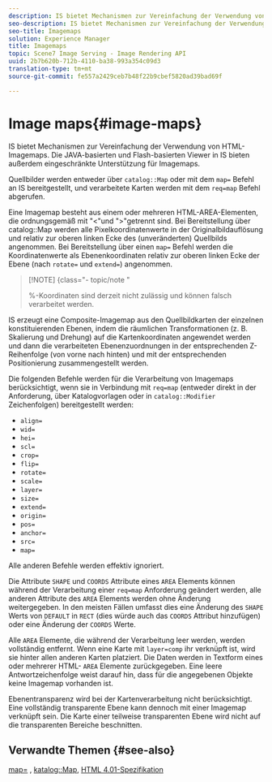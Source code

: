 ```yaml
---
description: IS bietet Mechanismen zur Vereinfachung der Verwendung von HTML-Imagemaps. Die JAVA-basierten und Flash-basierten Viewer in IS bieten außerdem eingeschränkte Unterstützung für Imagemaps.
seo-description: IS bietet Mechanismen zur Vereinfachung der Verwendung von HTML-Imagemaps. Die JAVA-basierten und Flash-basierten Viewer in IS bieten außerdem eingeschränkte Unterstützung für Imagemaps.
seo-title: Imagemaps
solution: Experience Manager
title: Imagemaps
topic: Scene7 Image Serving - Image Rendering API
uuid: 2b7b620b-712b-4110-ba38-993a354c09d3
translation-type: tm+mt
source-git-commit: fe557a2429ceb7b48f22b9cbef5820ad39bad69f

---
```



# Image maps{#image-maps}

IS bietet Mechanismen zur Vereinfachung der Verwendung von HTML-Imagemaps. Die JAVA-basierten und Flash-basierten Viewer in IS bieten außerdem eingeschränkte Unterstützung für Imagemaps.

Quellbilder werden entweder über `catalog::Map` oder mit dem `map=` Befehl an IS bereitgestellt, und verarbeitete Karten werden mit dem `req=map` Befehl abgerufen.

Eine Imagemap besteht aus einem oder mehreren HTML-AREA-Elementen, die ordnungsgemäß mit &quot;&lt;&quot;und &quot;>&quot;getrennt sind. Bei Bereitstellung über catalog::Map werden alle Pixelkoordinatenwerte in der Originalbildauflösung und relativ zur oberen linken Ecke des (unveränderten) Quellbilds angenommen. Bei Bereitstellung über einen `map=` Befehl werden die Koordinatenwerte als Ebenenkoordinaten relativ zur oberen linken Ecke der Ebene (nach `rotate=` und `extend=`) angenommen.

>[!NOTE] {class=&quot;- topic/note &quot;
>
>%-Koordinaten sind derzeit nicht zulässig und können falsch verarbeitet werden.

IS erzeugt eine Composite-Imagemap aus den Quellbildkarten der einzelnen konstituierenden Ebenen, indem die räumlichen Transformationen (z. B. Skalierung und Drehung) auf die Kartenkoordinaten angewendet werden und dann die verarbeiteten Ebenenzuordnungen in der entsprechenden Z-Reihenfolge (von vorne nach hinten) und mit der entsprechenden Positionierung zusammengestellt werden.

Die folgenden Befehle werden für die Verarbeitung von Imagemaps berücksichtigt, wenn sie in Verbindung mit `req=map` (entweder direkt in der Anforderung, über Katalogvorlagen oder in `catalog::Modifier` Zeichenfolgen) bereitgestellt werden:

* `align=`
* `wid=`
* `hei=`
* `scl=`
* `crop=`
* `flip=`
* `rotate=`
* `scale=`
* `layer=`
* `size=`
* `extend=`
* `origin=`
* `pos=`
* `anchor=`
* `src=`
* `map=`

Alle anderen Befehle werden effektiv ignoriert.

Die Attribute `SHAPE` und `COORDS` Attribute eines `AREA` Elements können während der Verarbeitung einer `req=map` Anforderung geändert werden, alle anderen Attribute des `AREA` Elements werden ohne Änderung weitergegeben. In den meisten Fällen umfasst dies eine Änderung des `SHAPE` Werts von `DEFAULT` in `RECT` (dies würde auch das `COORDS` Attribut hinzufügen) oder eine Änderung der `COORDS` Werte.

Alle `AREA` Elemente, die während der Verarbeitung leer werden, werden vollständig entfernt. Wenn eine Karte mit `layer=comp` ihr verknüpft ist, wird sie hinter allen anderen Karten platziert. Die Daten werden in Textform eines oder mehrerer HTML- `AREA` Elemente zurückgegeben. Eine leere Antwortzeichenfolge weist darauf hin, dass für die angegebenen Objekte keine Imagemap vorhanden ist.

Ebenentransparenz wird bei der Kartenverarbeitung nicht berücksichtigt. Eine vollständig transparente Ebene kann dennoch mit einer Imagemap verknüpft sein. Die Karte einer teilweise transparenten Ebene wird nicht auf die transparenten Bereiche beschnitten.

## Verwandte Themen {#see-also}

[map=](../../../../../is-api/http-ref/image-serving-api-ref/c-http-protocol-reference/c-command-reference/r-map.md#reference-8f96545f196b4b7caa616e15c2363f06) , [katalog::Map](/help/aem-is-ir-api/is-api/image-catalog/image-serving-api-ref/c-image-catalog-reference/c-image-svg-data-reference/c-image-data-reference/r-map-cat.md), [HTML 4.01-Spezifikation](http://www.w3.org/TR/html401/)
